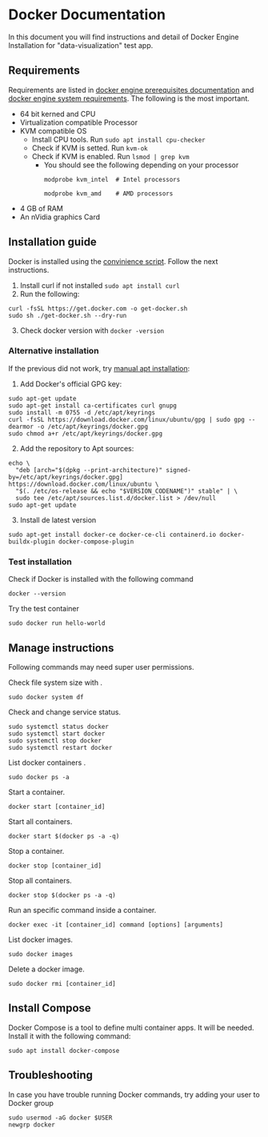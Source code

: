 # Docker Documentation
In this document you will find instructions and detail of Docker Engine Installation for "data-visualization" test app.

## Requirements

Requirements are listed in [docker engine prerequisites documentation](https://docs.docker.com/engine/install/ubuntu/#prerequisites) and [docker engine system requirements](https://docs.docker.com/desktop/install/linux-install/#kvm-virtualization-support). The following is the most important.
- 64 bit kerned and CPU
- Virtualization compatible Processor
- KVM compatible OS
    - Install CPU tools. Run ```sudo apt install cpu-checker```
    - Check if KVM is setted. Run ```kvm-ok```
    - Check if KVM is enabled. Run ```lsmod | grep kvm```
        - You should see the following depending on your processor
            ```
            modprobe kvm_intel  # Intel processors

            modprobe kvm_amd    # AMD processors
            ```
- 4 GB of RAM
- An nVidia graphics Card

## Installation guide

Docker is installed using the [convinience script](https://docs.docker.com/engine/install/ubuntu/#install-using-the-convenience-script). Follow the next instructions.

1. Install curl if not installed ```sudo apt install curl```
2. Run the following:
```
curl -fsSL https://get.docker.com -o get-docker.sh
sudo sh ./get-docker.sh --dry-run
```
3. Check docker version with ```docker -version```

### Alternative installation
If the previous did not work, try [manual apt installation](https://docs.docker.com/engine/install/ubuntu/#install-using-the-repository):

1. Add Docker's official GPG key:
```
sudo apt-get update
sudo apt-get install ca-certificates curl gnupg
sudo install -m 0755 -d /etc/apt/keyrings
curl -fsSL https://download.docker.com/linux/ubuntu/gpg | sudo gpg --dearmor -o /etc/apt/keyrings/docker.gpg
sudo chmod a+r /etc/apt/keyrings/docker.gpg
```
2. Add the repository to Apt sources:

```
echo \
  "deb [arch="$(dpkg --print-architecture)" signed-by=/etc/apt/keyrings/docker.gpg] https://download.docker.com/linux/ubuntu \
  "$(. /etc/os-release && echo "$VERSION_CODENAME")" stable" | \
  sudo tee /etc/apt/sources.list.d/docker.list > /dev/null
sudo apt-get update
```

3. Install de latest version

```
sudo apt-get install docker-ce docker-ce-cli containerd.io docker-buildx-plugin docker-compose-plugin
```
### Test installation

Check if Docker is installed with the following command 

```
docker --version
```

Try the test container
```
sudo docker run hello-world
```
## Manage instructions
Following commands may need super user permissions.

Check file system size with .
```
sudo docker system df
```

Check and change service status.
```
sudo systemctl status docker
sudo systemctl start docker
sudo systemctl stop docker
sudo systemctl restart docker
```

List docker containers .
```
sudo docker ps -a
```

Start a container.
```
docker start [container_id]
```

Start all containers.
```
docker start $(docker ps -a -q)
```

Stop a container.
```
docker stop [container_id]
```

Stop all containers.
```
docker stop $(docker ps -a -q)
```

Run an specific command inside a container.
```
docker exec -it [container_id] command [options] [arguments]
```

List docker images.
```
sudo docker images
```

Delete a docker image.
```
sudo docker rmi [container_id]
```
## Install Compose

Docker Compose is a tool to define multi container apps. It will be needed. Install it with the following command:

```
sudo apt install docker-compose
```

## Troubleshooting

In case you have trouble running Docker commands, try adding your user to Docker group
```
sudo usermod -aG docker $USER
newgrp docker
```
